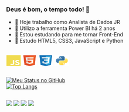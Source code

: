 ### Deus é bom, o tempo todo! 👋

- 🔭 Hoje trabalho como Analista de Dados JR
- 🌱 Utilizo a ferramenta Power BI há 2 anos
- 📖 Estou estudando para me tornar Front-End
- 💬 Estudo HTML5, CSS3, JavaScript e Python

<div style="display: inline_block"><br>
  <img align="center" alt="Rafa-Js" height="30" width="40" src="https://raw.githubusercontent.com/devicons/devicon/master/icons/javascript/javascript-plain.svg">
  <img align="center" alt="Rafa-HTML" height="30" width="40" src="https://raw.githubusercontent.com/devicons/devicon/master/icons/html5/html5-original.svg">
  <img align="center" alt="Rafa-CSS" height="30" width="40" src="https://raw.githubusercontent.com/devicons/devicon/master/icons/css3/css3-original.svg">
  <img align="center" alt="Rafa-Python" height="30" width="40" src="https://raw.githubusercontent.com/devicons/devicon/master/icons/python/python-original.svg">
  <src="https://media.discordapp.net/attachments/639956127056134178/890373478988013628/Publicacoes_Instagram_1_1.png?width=676&height=676">
</div>
  
  ##
  
[![Meu Status no GitHub](https://github-readme-stats.vercel.app/api?username=maykelsantos&show_icons=true&theme=dark)](https://github.com/maykelsantos/github-readme-stats)
<br>
[![Top Langs](https://github-readme-stats.vercel.app/api/top-langs/?username=maykelsantos&langs_count=8&layout=compact&theme=dark)](https://github.com/maykelsantos/github-readme-stats)
  
  ##
  
<div> 
  <a href="https://www.youtube.com/channel/UCAwQ5TFoR2FxIR08b7UvJ8g" target="_blank"><img src="https://img.shields.io/badge/YouTube-FF0000?style=for-the-badge&logo=youtube&logoColor=white" target="_blank"></a>
  <a href="https://www.instagram.com/maykeloriginal/" target="_blank"><img src="https://img.shields.io/badge/-Instagram-%23E4405F?style=for-the-badge&logo=instagram&logoColor=white" target="_blank"></a>
  <a href = "mailto:eumaykelandre@gmail.com"><img src="https://img.shields.io/badge/-Gmail-%23333?style=for-the-badge&logo=gmail&logoColor=white" target="_blank"></a>
  <a href="https://www.linkedin.com/in/maykelandre" target="_blank"><img src="https://img.shields.io/badge/-LinkedIn-%230077B5?style=for-the-badge&logo=linkedin&logoColor=white" target="_blank"></a>  
</div>

